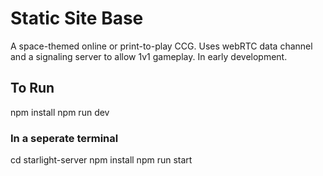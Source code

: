 # Static Site Base

A space-themed online or print-to-play CCG. Uses webRTC data channel and a signaling server to allow 1v1 gameplay. In early development.

## To Run
npm install
npm run dev
### In a seperate terminal
cd starlight-server
npm install
npm run start
